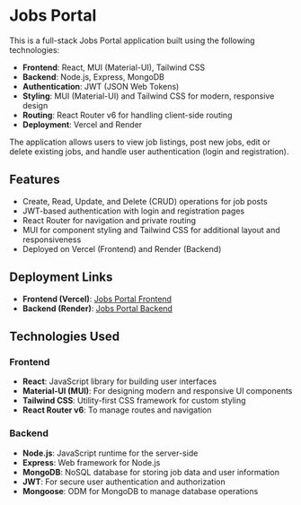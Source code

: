 # Jobs Portal

This is a full-stack Jobs Portal application built using the following technologies:

- **Frontend**: React, MUI (Material-UI), Tailwind CSS
- **Backend**: Node.js, Express, MongoDB
- **Authentication**: JWT (JSON Web Tokens)
- **Styling**: MUI (Material-UI) and Tailwind CSS for modern, responsive design
- **Routing**: React Router v6 for handling client-side routing
- **Deployment**: Vercel and Render

The application allows users to view job listings, post new jobs, edit or delete existing jobs, and handle user authentication (login and registration). 

## Features

- Create, Read, Update, and Delete (CRUD) operations for job posts
- JWT-based authentication with login and registration pages
- React Router for navigation and private routing
- MUI for component styling and Tailwind CSS for additional layout and responsiveness
- Deployed on Vercel (Frontend) and Render (Backend)

## Deployment Links

- **Frontend (Vercel)**: [Jobs Portal Frontend](https://jobs-portal-app.vercel.app)
- **Backend (Render)**: [Jobs Portal Backend](https://jportal-52n8.onrender.com)

## Technologies Used

### Frontend

- **React**: JavaScript library for building user interfaces
- **Material-UI (MUI)**: For designing modern and responsive UI components
- **Tailwind CSS**: Utility-first CSS framework for custom styling
- **React Router v6**: To manage routes and navigation

### Backend

- **Node.js**: JavaScript runtime for the server-side
- **Express**: Web framework for Node.js
- **MongoDB**: NoSQL database for storing job data and user information
- **JWT**: For secure user authentication and authorization
- **Mongoose**: ODM for MongoDB to manage database operations



